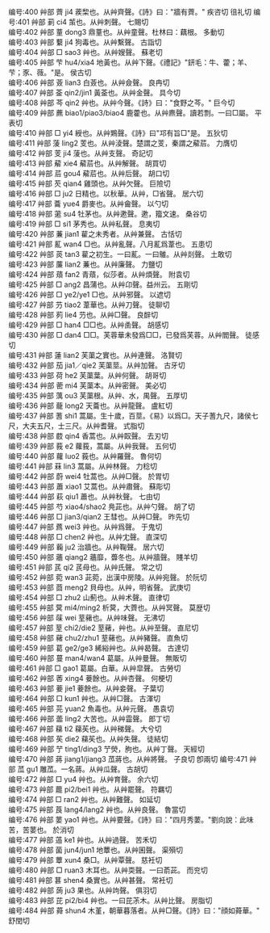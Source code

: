 <!-- { "loadSidebar": true } -->
编号:400   艸部   薺   ji4   蒺棃也。从艸齊聲。《詩》曰："牆有薺。"   疾咨切  徂礼切
编号:401   艸部   莿   ci4   茦也。从艸刺聲。   七賜切  
编号:402   艸部   蕫   dong3   鼎蕫也。从艸童聲。杜林曰：藕根。   多動切  
编号:403   艸部   蘻   ji4   狗毒也。从艸繫聲。   古詣切  
编号:404   艸部   □   sao3   艸也。从艸嫂聲。   蘇老切  
编号:405   艸部   芐   hu4/xia4   地黃也。从艸下聲。《禮記》"鈃毛：牛、藿；羊、芐；豕、薇。"是。   侯古切  
编号:406   艸部   薟   lian3   白薟也。从艸僉聲。   良冉切  
编号:407   艸部   菳   qin2/jin1   黃菳也。从艸金聲。   具今切  
编号:408   艸部   芩   qin2   艸也。从艸今聲。《詩》曰："食野之芩。"   巨今切  
编号:409   艸部   藨   biao1/piao3/biao4   鹿藿也。从艸麃聲。讀若剽。一曰□屬。   平表切  
编号:410   艸部   □   yi4   綬也。从艸鶪聲。《詩》曰"邛有旨□"是。   五狄切  
编号:411   艸部   蔆   ling2   芰也。从艸淩聲。楚謂之芰，秦謂之薢茩。   力膺切  
编号:412   艸部   芰   ji4   蔆也。从艸支聲。   奇記切  
编号:413   艸部   薢   xie4   薢茩也。从艸解聲。   胡買切  
编号:414   艸部   茩   gou4   薢茩也。从艸后聲。   胡口切  
编号:415   艸部   芡   qian4   雞頭也。从艸欠聲。   巨險切  
编号:416   艸部   □   ju2   日精也。以秋華。从艸，□省聲。   居六切  
编号:417   艸部   蘥   yue4   爵麥也。从艸龠聲。   以勺切  
编号:418   艸部   藗   su4   牡茅也。从艸遬聲。遬，籀文速。   桑谷切  
编号:419   艸部   □   si1   茅秀也。从艸私聲。   息夷切  
编号:420   艸部   蒹   jian1   雚之未秀者。从艸兼聲。   古恬切  
编号:421   艸部   薍   wan4   □也。从艸亂聲。八月薍爲葦也。   五患切  
编号:422   艸部   菼   tan3   雚之初生。一曰薍。一曰鵻。从艸剡聲。   土敢切  
编号:423   艸部   薕   lian2   蒹也。从艸廉聲。   力鹽切  
编号:424   艸部   薠   fan2   青薠，似莎者。从艸煩聲。   附袁切  
编号:425   艸部   □   ang2   昌蒲也。从艸卬聲。益州云。   五剛切  
编号:426   艸部   □   ye2/ye1   □也。从艸邪聲。   以遮切  
编号:427   艸部   芀   tiao2   葦華也。从艸刀聲。   徒聊切  
编号:428   艸部   茢   lie4   芀也。从艸□聲。   良辥切  
编号:429   艸部   □   han4   □□也。从艸圅聲。   胡感切  
编号:430   艸部   □   dan4   □□。芙蓉華未發爲□□，已發爲芙蓉。从艸閻聲。   徒感切  
编号:431   艸部   蓮   lian2   芙蕖之實也。从艸連聲。   洛賢切  
编号:432   艸部   茄   jia1／qie2   芙蕖莖。从艸加聲。   古牙切  
编号:433   艸部   荷   he2   芙蕖葉。从艸何聲。   胡哥切  
编号:434   艸部   蔤   mi4   芙蕖本。从艸密聲。   美必切  
编号:435   艸部   蕅   ou3   芙蕖根。从艸、水，禺聲。   五厚切  
编号:436   艸部   蘢   long2   天蘥也。从艸龍聲。   盧紅切  
编号:437   艸部   蓍   shi1   蒿屬。生十歲，百莖。《易》以爲□。天子蓍九尺，諸侯七尺，大夫五尺，士三尺。从艸耆聲。   式脂切  
编号:438   艸部   菣   qin4   香蒿也。从艸臤聲。   去刃切  
编号:439   艸部   莪   e2   蘿莪，蒿屬。从艸我聲。   五何切  
编号:440   艸部   蘿   luo2   莪也。从艸羅聲。   魯何切  
编号:441   艸部   菻   lin3   蒿屬。从艸林聲。   力稔切  
编号:442   艸部   蔚   wei4   牡蒿也。从艸□聲。   於胃切  
编号:443   艸部   蕭   xiao1   艾蒿也。从艸肅聲。   蘇彫切  
编号:444   艸部   萩   qiu1   蕭也。从艸秋聲。   七由切  
编号:445   艸部   芍   xiao4/shao2   鳧茈也。从艸勺聲。   胡了切  
编号:446   艸部   □   jian3/qian2   王彗也。从艸□聲。   昨先切  
编号:447   艸部   蔿   wei3   艸也。从艸爲聲。   于鬼切  
编号:448   艸部   □   chen2   艸也。从艸冘聲。   直深切  
编号:449   艸部   蘜   ju2   治牆也。从艸鞠聲。   居六切  
编号:450   艸部   蘠   qiang2   蘠靡，虋冬也。从艸牆聲。   賤羊切  
编号:451   艸部   芪   qi2   芪母也。从艸氏聲。   常之切  
编号:452   艸部   菀   wan3   茈菀，出漢中房陵。从艸宛聲。   於阮切  
编号:453   艸部   莔   meng2   貝母也。从艸，明省聲。   武庚切  
编号:454   艸部   □   zhu2   山薊也。从艸术聲。   直律切  
编号:455   艸部   蓂   mi4/ming2   析蓂，大薺也。从艸冥聲。   莫歴切  
编号:456   艸部   菋   wei   荎藸也。从艸味聲。   无沸切  
编号:457   艸部   荎   chi2/die2   荎藸，艸也。从艸至聲。   直尼切  
编号:458   艸部   藸   chu2/zhu1   荎藸也。从艸豬聲。   直魚切  
编号:459   艸部   葛   ge2/ge3   絺綌艸也。从艸曷聲。   古達切  
编号:460   艸部   蔓   man4/wan4   葛屬。从艸曼聲。   無販切  
编号:461   艸部   □   gao1   葛屬。白華。从艸皐聲。   古勞切  
编号:462   艸部   莕   xing4   菨餘也。从艸杏聲。   何梗切  
编号:463   艸部   菨   jie1   菨餘也。从艸妾聲。   子葉切  
编号:464   艸部   □   kun1   艸也。从艸□聲。   古渾切  
编号:465   艸部   芫   yuan2   魚毒也。从艸元聲。   愚袁切  
编号:466   艸部   蘦   ling2   大苦也。从艸霝聲。   郎丁切  
编号:467   艸部   蕛   ti2   蕛苵也。从艸稊聲。   大兮切  
编号:468   艸部   苵   die2   蕛苵也。从艸失聲。   徒結切  
编号:469   艸部   艼   ting1/ding3   艼熒，朐也。从艸丁聲。   天經切  
编号:470   艸部   蔣   jiang1/jiang3   苽蔣也。从艸將聲。   子良切  卽兩切
编号:471   艸部   苽   gu1   雕苽。一名蔣。从艸瓜聲。   古胡切  
编号:472   艸部   □   yu4   艸也。从艸育聲。   余六切  
编号:473   艸部   藣   pi2/bei1   艸也。从艸罷聲。   符羈切  
编号:474   艸部   □   ran2   艸也。从艸難聲。   如延切  
编号:475   艸部   莨   lang4/lang2   艸也。从艸良聲。   魯當切  
编号:476   艸部   葽   yao1   艸也。从艸要聲。《詩》曰："四月秀葽。"劉向說：此味苦，苦葽也。   於消切  
编号:477   艸部   薖   ke1   艸也。从艸過聲。   苦禾切  
编号:478   艸部   菌   jun4/jun1   地蕈也。从艸囷聲。   渠殞切  
编号:479   艸部   蕈   xun4   桑□。从艸覃聲。   慈衽切  
编号:480   艸部   □   ruan3   木耳也。从艸耎聲。一曰萮茈。   而兖切  
编号:481   艸部   葚   shen4   桑實也。从艸甚聲。   常衽切  
编号:482   艸部   蒟   ju3   果也。从艸竘聲。   俱羽切  
编号:483   艸部   芘   pi2/bi4   艸也。一曰芘茮木。从艸比聲。   房脂切  
编号:484   艸部   蕣   shun4   木堇，朝華暮落者。从艸□聲。《詩》曰："顔如蕣華。"   舒閏切  
